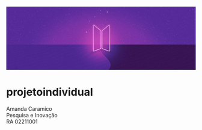 ![alt text](https://github.com/acaramico/projetoindividual/blob/main/lindo.jpg?raw=true)
# projetoindividual
Amanda Caramico<br>
Pesquisa e Inovação<br>
RA 02211001
